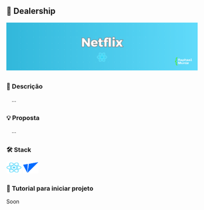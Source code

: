 ## 📌 Dealership

<img src="./Banner Netflix.png"/>

##

### 📄 Descrição
<p>&emsp;...</p>

##

### 💡 Proposta
<p>&emsp;...</p>

##

### 🛠️ Stack
<div>
  <img align="center" alt="Rapha-React" height="30" width="40" src="https://raw.githubusercontent.com/devicons/devicon/master/icons/react/react-original.svg">
  <img align="center" alt="Rapha-Vite" height="30" width="40" src="https://raw.githubusercontent.com/devicons/devicon/master/icons/vite/vite-original.svg">
</div>

##

### 🧭 Tutorial para iniciar projeto
<p>Soon</p>
